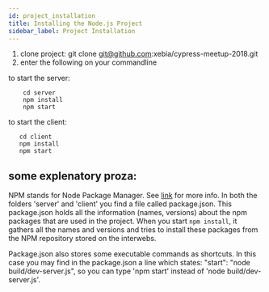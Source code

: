 ```yaml
---
id: project_installation
title: Installing the Node.js Project
sidebar_label: Project Installation
---
```



1. clone project: git clone git@github.com:xebia/cypress-meetup-2018.git
2. enter the following on your commandline
 

 to start the server:
 ```   
     cd server
     npm install
     npm start 
  ```

 to start the client:
 ```   
    cd client
    npm install
    npm start 
 ```  
  
 
 ## some explenatory proza: 
 NPM stands for Node Package Manager. See [link](https://docs.npmjs.com/getting-started/what-is-npm#what-is-npm) for more info.
 In both the folders 'server' and 'client' you find a file called package.json.
 This package.json holds all the information (names, versions) about the npm packages that are used in the project. 
 When you start `npm install`, it gathers all the names and versions and tries to install these packages
 from the NPM repository stored on the interwebs.
 
 Package.json also stores some executable commands as shortcuts.
 In this case you may find in the package.json a line which states: "start": "node build/dev-server.js",
 so you can type 'npm start' instead of 'node build/dev-server.js'.
